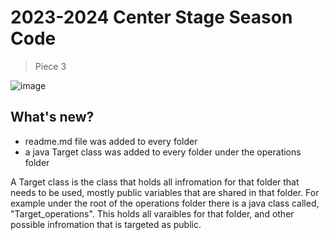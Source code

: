 # 2023-2024 Center Stage Season Code
> Piece 3

![image](https://github.com/535tobor/2023-2024SeasonCode/assets/92122791/397a5420-961d-4d8e-b635-cf0ce3d0d965)



## What's new?
+ readme.md file was added to every folder
+ a java Target class was added to every folder under the operations folder

A Target class is the class that holds all infromation for that folder that needs to be used, mostly public variables that are shared in that folder. For example under the root of the operations folder there is a java class called, "Target_operations". This holds all varaibles for that folder, and other possible infromation that is targeted as public.
